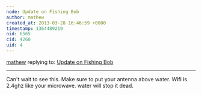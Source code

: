 ```yaml
---
node: Update on Fishing Bob
author: mathew
created_at: 2013-03-28 16:46:59 +0000
timestamp: 1364489219
nid: 6565
cid: 4260
uid: 4
---
```




[mathew](../profile/mathew) replying to: [Update on Fishing Bob](../notes/kaya9804/3-27-2013/update-fishing-bob-1)

----
Can't wait to see this.  Make sure to put your antenna above water. Wifi is  2.4ghz like your microwave. water will stop it dead.